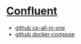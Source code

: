 # [Confluent](https://www.confluent.io/hub/)

- [github cp-all-in-one](https://github.com/confluentinc/cp-all-in-one)
- [github docker-compose](https://github.com/confluentinc/cp-all-in-one/tree/6.2.0-post/cp-all-in-one)
